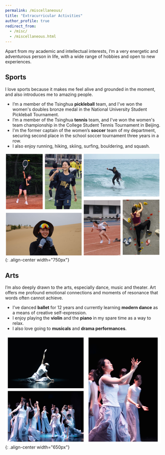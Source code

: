```yaml
---
permalink: /miscellaneous/
title: "Extracurricular Activities"
author_profile: true
redirect_from: 
  - /misc/
  - /miscellaneous.html
---
```


Apart from my academic and intellectual interests, I’m a very energetic and adventurous person in life, with a wide range of hobbies and open to new experiences.

Sports
------

I love sports because it makes me feel alive and grounded in the moment, and also introduces me to amazing people.

- I’m a member of the Tsinghua **pickleball** team, and I've won the women's doubles bronze medal in the National University Student Pickleball Tournament. 
- I’m a member of the Tsinghua **tennis** team, and I've won the women's team championship in the College Student Tennis Tournament in Beijing. 
- I'm the former captain of the women’s **soccer** team of my department, securing second place in the school soccer tournament three years in a row.
- I also enjoy running, hiking, skiing, surfing, bouldering, and squash.

![sports](../images/sports.png){: .align-center width="750px"}


Arts
------

I’m also deeply drawn to the arts, especially dance, music and theater. Art offers me profound emotional connections and moments of resonance that words often cannot achieve.

- I’ve danced **ballet** for 12 years and currently learning **modern dance** as a means of creative self-expression.
- I enjoy playing the **violin** and the **piano** in my spare time as a way to relax.
- I also love going to **musicals** and **drama performances**.

![arts](../images/arts.png){: .align-center width="650px"}